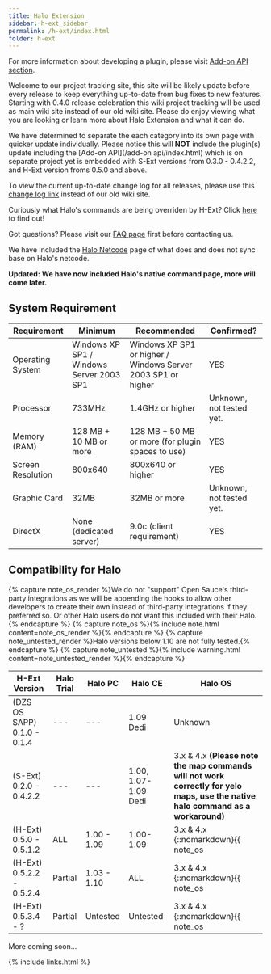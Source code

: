```yaml
---
title: Halo Extension
sidebar: h-ext_sidebar
permalink: /h-ext/index.html
folder: h-ext
---
```


For more information about developing a plugin, please visit [Add-on API section](/add-on%20api/index.html).

Welcome to our project tracking site, this site will be likely update before every release to keep everything up-to-date from bug fixes to new features. Starting with 0.4.0 release celebration this wiki project tracking will be used as main wiki site instead of our old wiki site. Please do enjoy viewing what you are looking or learn more about Halo Extension and what it can do.

We have determined to separate the each category into its own page with quicker update individually.  Please notice this will **NOT** include the plugin(s) update including the [Add-on API](/add-on api/index.html) which is on separate project yet is embedded with S-Ext versions from 0.3.0 - 0.4.2.2, and H-Ext version froms 0.5.0 and above.

To view the current up-to-date change log for all releases, please use this [change log link](changelog.html) instead of our old wiki site.

Curiously what Halo's commands are being overriden by H-Ext? Click [here](commands.html) to find out!

Got questions? Please visit our [FAQ page](faq.html) first before contacting us.

We have included the [Halo Netcode](halo_netcode.html) page of what does and does not sync base on Halo's netcode.

**Updated: We have now included Halo's native command page, more will come later.**

## System Requirement

| Requirement | Minimum | Recommended | Confirmed? |
| --- | --- | --- | --- |
| Operating System | Windows XP SP1 / Windows Server 2003 SP1 | Windows XP SP1 or higher / Windows Server 2003 SP1 or higher | YES |
| Processor | 733MHz | 1.4GHz or higher | Unknown, not tested yet. |
| Memory (RAM) | 128 MB + 10 MB or more | 128 MB + 50 MB or more (for plugin spaces to use) | YES |
| Screen Resolution | 800x640 | 800x640 or higher | YES |
| Graphic Card | 32MB | 32MB or more | Unknown, not tested yet. |
| DirectX | None (dedicated server) | 9.0c (client requirement) | YES |

## Compatibility for Halo

{% capture note_os_render %}We do not "support" Open Sauce's third-party integrations as we will be appending the hooks to allow other developers to create their own instead of third-party integrations if they preferred so. Or other Halo users do not want this included with their Halo.{% endcapture %}
{% capture note_os %}{% include note.html content=note_os_render %}{% endcapture %}
{% capture note_untested_render %}Halo versions below 1.10 are not fully tested.{% endcapture %}
{% capture note_untested %}{% include warning.html content=note_untested_render %}{% endcapture %}


| H-Ext Version | Halo Trial | Halo PC | Halo CE | Halo OS
| --- | --- | --- | --- | --- |
| (DZS OS SAPP)<br/>0.1.0 - 0.1.4 | --- | --- | 1.09 Dedi | Unknown |
| (S-Ext)<br/>0.2.0 - 0.4.2.2 | --- | --- | 1.00, 1.07-1.09 Dedi | 3.x & 4.x **(Please note the map commands will not work correctly for yelo maps, use the native halo command as a workaround)** |
| (H-Ext)<br/>0.5.0 - 0.5.1.2 | ALL | 1.00 - 1.09 | 1.00-1.09 |3.x & 4.x {::nomarkdown}{{ note_os | markdownify | strip_newlines }}{:/} |
| (H-Ext)<br/>0.5.2.2 - 0.5.2.4 | Partial | 1.03 - 1.10 | ALL | 3.x & 4.x {::nomarkdown}{{ note_os | markdownify | strip_newlines }}{:/} |
| (H-Ext)<br/>0.5.3.4 - ? | Partial | Untested | Untested | 3.x & 4.x {::nomarkdown}{{ note_os | markdownify | strip_newlines }}{:/} {::nomarkdown}{{ note_untested | markdownify | strip_newlines }}{:/} |



More coming soon...

{% include links.html %}

